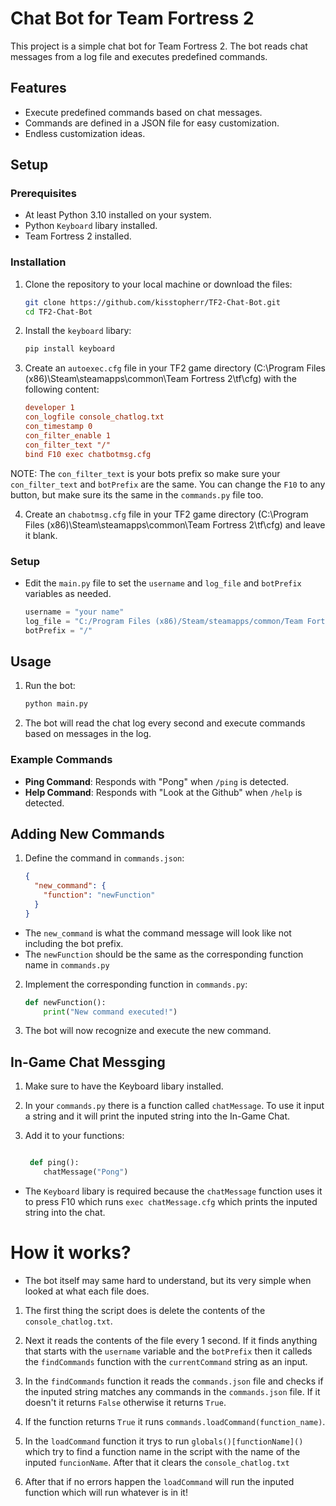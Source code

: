 # Chat Bot for Team Fortress 2

This project is a simple chat bot for Team Fortress 2. The bot reads chat messages from a log file and executes predefined commands.

## Features

- Execute predefined commands based on chat messages.
- Commands are defined in a JSON file for easy customization.
- Endless customization ideas.

## Setup

### Prerequisites

- At least Python 3.10 installed on your system.
- Python `Keyboard` libary installed.  
- Team Fortress 2 installed.

### Installation

1. Clone the repository to your local machine or download the files:

    ```sh
    git clone https://github.com/kisstopherr/TF2-Chat-Bot.git
    cd TF2-Chat-Bot
    ```

2. Install the `keyboard` libary:

    ```sh
    pip install keyboard
    ```

4. Create an `autoexec.cfg` file in your TF2 game directory (C:\Program Files (x86)\Steam\steamapps\common\Team Fortress 2\tf\cfg) with the following content:
   
    ```cfg
    developer 1
    con_logfile console_chatlog.txt
    con_timestamp 0
    con_filter_enable 1
    con_filter_text "/"
    bind F10 exec chatbotmsg.cfg
    ```
NOTE:
The `con_filter_text` is your bots prefix so make sure your `con_filter_text` and `botPrefix` are the same.
You can change the `F10` to any button, but make sure its the same in the `commands.py` file too. 


4. Create an `chabotmsg.cfg` file in your TF2 game directory (C:\Program Files (x86)\Steam\steamapps\common\Team Fortress 2\tf\cfg) and leave it blank.

### Setup

- Edit the `main.py` file to set the `username` and `log_file` and `botPrefix` variables as needed.

    ```python
    username = "your name"
    log_file = "C:/Program Files (x86)/Steam/steamapps/common/Team Fortress 2/tf/console_chatlog.txt"
    botPrefix = "/"
    ```

## Usage

1. Run the bot:

    ```sh
    python main.py
    ```

2. The bot will read the chat log every second and execute commands based on messages in the log.

### Example Commands

- **Ping Command**: Responds with "Pong" when `/ping` is detected.
- **Help Command**: Responds with "Look at the Github" when `/help` is detected.

## Adding New Commands

1. Define the command in `commands.json`:

    ```json
    {
      "new_command": {
        "function": "newFunction"
      }
    }
    ```
- The `new_command` is what the command message will look like not including the bot prefix.
- The `newFunction` should be the same as the corresponding function name in `commands.py`

2. Implement the corresponding function in `commands.py`:

    ```python
    def newFunction():
        print("New command executed!")
    ```

3. The bot will now recognize and execute the new command.

## In-Game Chat Messging

1. Make sure to have the Keyboard libary installed.

2. In your `commands.py` there is a function called `chatMessage`. To use it input a string and it will print the inputed string into the In-Game Chat.

3. Add it to your functions:

   ```python

    def ping():
       chatMessage("Pong")
   ```

- The `Keyboard` libary is required because the `chatMessage` function uses it to press F10 which runs `exec chatMessage.cfg` which prints the inputed string into the chat.

# How it works?

- The bot itself may same hard to understand, but its very simple when looked at what each file does.

1. The first thing the script does is delete the contents of the `console_chatlog.txt`.
   
2. Next it reads the contents of the file every 1 second. If it finds anything that starts with the `username` variable and the `botPrefix` then it calleds the `findCommands` function with the `currentCommand` string as an input.
   
3. In the `findCommands` function it reads the `commands.json` file and checks if the inputed string matches any commands in the `commands.json` file. If it doesn't it returns `False` otherwise it returns `True`.
   
4. If the function returns `True` it runs `commands.loadCommand(function_name)`.
   
5. In the `loadCommand` function it trys to run `globals()[functionName]()` which try to find a function name in the script with the name of the inputed `funcionName`. After that it clears the `console_chatlog.txt`
    
6. After that if no errors happen the `loadCommand` will run the inputed function which will run whatever is in it!
